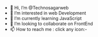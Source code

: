 - 👋 Hi, I’m @Technosagarweb
- 👀 I’m interested in web Development 
- 🌱 I’m currently learning JavaScript
- 💞️ I’m looking to collaborate on FrontEnd
- 📫 How to reach me : click any icon:-
 

<!---
Technosagarweb/Technosagarweb is a ✨ special ✨ repository because its `README.md` (this file) appears on your GitHub profile.
You can click the Preview link to take a look at your changes.
--->

